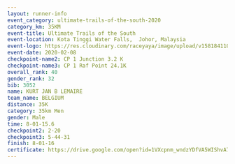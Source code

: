 ```yaml
--- 
layout: runner-info 
event_category: ultimate-trails-of-the-south-2020 
category_km: 35KM 
event-title: Ultimate Trails of the South 
event-location: Kota Tinggi Water Falls,  Johor, Malaysia 
event-logo: https://res.cloudinary.com/raceyaya/image/upload/v1581841103/logo/2020/ultimate-trails-2020_i93dfj.jpg 
event-date: 2020-02-08 
checkpoint-name2: CP 1 Junction 3.2 K 
checkpoint-name3: CP 1 Raf Point 24.1K 
overall_rank: 40
gender_rank: 32
bib: 3052
name: KURT JAN B LEMAIRE
team_name: BELGIUM
distance: 35K
category: 35km Men
gender: Male
time: 8-01-15.6
checkpoint2: 2-20
checkpoint3: 5-44-31
finish: 8-01-16
certificate: https://drive.google.com/open?id=1VXcpnm_wndzYDfVA5WIShvA74CTaOyFI
--- 
```

